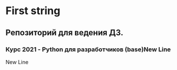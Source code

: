 # First string 

## Репозиторий для ведения ДЗ. 

### Курс 2021 - Python для разработчиков (base)New Line
New Line
